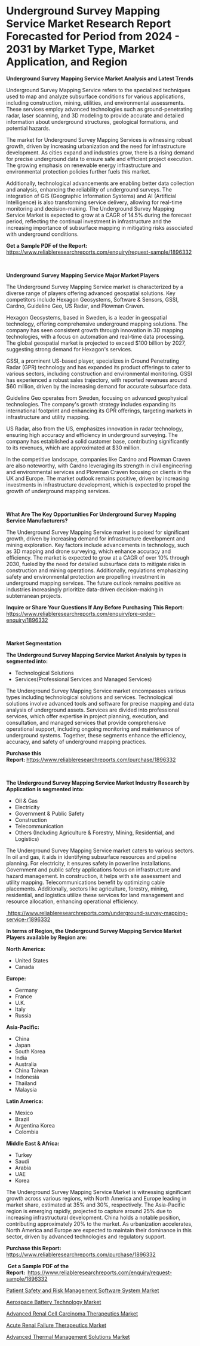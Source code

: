 <p><h1>Underground Survey Mapping Service Market Research Report Forecasted for Period from 2024 -  2031 by Market Type, Market Application, and Region</h1></p><p><strong>Underground Survey Mapping Service Market Analysis and Latest Trends</strong></p>
<p><p>Underground Survey Mapping Service refers to the specialized techniques used to map and analyze subsurface conditions for various applications, including construction, mining, utilities, and environmental assessments. These services employ advanced technologies such as ground-penetrating radar, laser scanning, and 3D modeling to provide accurate and detailed information about underground structures, geological formations, and potential hazards.</p><p>The market for Underground Survey Mapping Services is witnessing robust growth, driven by increasing urbanization and the need for infrastructure development. As cities expand and industries grow, there is a rising demand for precise underground data to ensure safe and efficient project execution. The growing emphasis on renewable energy infrastructure and environmental protection policies further fuels this market.</p><p>Additionally, technological advancements are enabling better data collection and analysis, enhancing the reliability of underground surveys. The integration of GIS (Geographic Information Systems) and AI (Artificial Intelligence) is also transforming service delivery, allowing for real-time monitoring and decision-making. The Underground Survey Mapping Service Market is expected to grow at a CAGR of 14.5% during the forecast period, reflecting the continual investment in infrastructure and the increasing importance of subsurface mapping in mitigating risks associated with underground conditions.</p></p>
<p><strong>Get a Sample PDF of the Report:&nbsp;</strong> <a href="https://www.reliableresearchreports.com/enquiry/request-sample/1896332?utm_campaign=1588&utm_medium=2&utm_source=Github&utm_content=ia&utm_term=24102024&utm_id=underground-survey-mapping-service">https://www.reliableresearchreports.com/enquiry/request-sample/1896332</a></p>
<p>&nbsp;</p>
<p><strong>Underground Survey Mapping Service Major Market Players</strong></p>
<p><p>The Underground Survey Mapping Service market is characterized by a diverse range of players offering advanced geospatial solutions. Key competitors include Hexagon Geosystems, Software & Sensors, GSSI, Cardno, Guideline Geo, US Radar, and Plowman Craven.</p><p>Hexagon Geosystems, based in Sweden, is a leader in geospatial technology, offering comprehensive underground mapping solutions. The company has seen consistent growth through innovation in 3D mapping technologies, with a focus on automation and real-time data processing. The global geospatial market is projected to exceed $100 billion by 2027, suggesting strong demand for Hexagon's services.</p><p>GSSI, a prominent US-based player, specializes in Ground Penetrating Radar (GPR) technology and has expanded its product offerings to cater to various sectors, including construction and environmental monitoring. GSSI has experienced a robust sales trajectory, with reported revenues around $60 million, driven by the increasing demand for accurate subsurface data.</p><p>Guideline Geo operates from Sweden, focusing on advanced geophysical technologies. The company's growth strategy includes expanding its international footprint and enhancing its GPR offerings, targeting markets in infrastructure and utility mapping.</p><p>US Radar, also from the US, emphasizes innovation in radar technology, ensuring high accuracy and efficiency in underground surveying. The company has established a solid customer base, contributing significantly to its revenues, which are approximated at $30 million.</p><p>In the competitive landscape, companies like Cardno and Plowman Craven are also noteworthy, with Cardno leveraging its strength in civil engineering and environmental services and Plowman Craven focusing on clients in the UK and Europe. The market outlook remains positive, driven by increasing investments in infrastructure development, which is expected to propel the growth of underground mapping services.</p></p>
<p>&nbsp;</p>
<p><strong>What Are The Key Opportunities For Underground Survey Mapping Service Manufacturers?</strong></p>
<p><p>The Underground Survey Mapping Service market is poised for significant growth, driven by increasing demand for infrastructure development and mining exploration. Key factors include advancements in technology, such as 3D mapping and drone surveying, which enhance accuracy and efficiency. The market is expected to grow at a CAGR of over 10% through 2030, fueled by the need for detailed subsurface data to mitigate risks in construction and mining operations. Additionally, regulations emphasizing safety and environmental protection are propelling investment in underground mapping services. The future outlook remains positive as industries increasingly prioritize data-driven decision-making in subterranean projects.</p></p>
<p><strong>Inquire or Share Your Questions If Any Before Purchasing This Report:</strong> <a href="https://www.reliableresearchreports.com/enquiry/pre-order-enquiry/1896332?utm_campaign=1588&utm_medium=2&utm_source=Github&utm_content=ia&utm_term=24102024&utm_id=underground-survey-mapping-service">https://www.reliableresearchreports.com/enquiry/pre-order-enquiry/1896332</a></p>
<p>&nbsp;</p>
<p><strong>Market Segmentation</strong></p>
<p><strong>The Underground Survey Mapping Service Market Analysis by types is segmented into:</strong></p>
<p><ul><li>Technological Solutions</li><li>Services(Professional Services and Managed Services)</li></ul></p>
<p><p>The Underground Survey Mapping Service market encompasses various types including technological solutions and services. Technological solutions involve advanced tools and software for precise mapping and data analysis of underground assets. Services are divided into professional services, which offer expertise in project planning, execution, and consultation, and managed services that provide comprehensive operational support, including ongoing monitoring and maintenance of underground systems. Together, these segments enhance the efficiency, accuracy, and safety of underground mapping practices.</p></p>
<p><strong>Purchase this Report:&nbsp;</strong><a href="https://www.reliableresearchreports.com/purchase/1896332?utm_campaign=1588&utm_medium=2&utm_source=Github&utm_content=ia&utm_term=24102024&utm_id=underground-survey-mapping-service">https://www.reliableresearchreports.com/purchase/1896332</a></p>
<p>&nbsp;</p>
<p><strong>The Underground Survey Mapping Service Market Industry Research by Application is segmented into:</strong></p>
<p><ul><li>Oil & Gas</li><li>Electricity</li><li>Government & Public Safety</li><li>Construction</li><li>Telecommunication</li><li>Others (Including Agriculture & Forestry, Mining, Residential, and Logistics)</li></ul></p>
<p><p>The Underground Survey Mapping Service market caters to various sectors. In oil and gas, it aids in identifying subsurface resources and pipeline planning. For electricity, it ensures safety in powerline installations. Government and public safety applications focus on infrastructure and hazard management. In construction, it helps with site assessment and utility mapping. Telecommunications benefit by optimizing cable placements. Additionally, sectors like agriculture, forestry, mining, residential, and logistics utilize these services for land management and resource allocation, enhancing operational efficiency.</p></p>
<p><a href="https://www.reliableresearchreports.com/underground-survey-mapping-service-r1896332?utm_campaign=1588&utm_medium=2&utm_source=Github&utm_content=ia&utm_term=24102024&utm_id=underground-survey-mapping-service">&nbsp;https://www.reliableresearchreports.com/underground-survey-mapping-service-r1896332</a></p>
<p><strong>In terms of Region, the Underground Survey Mapping Service Market Players available by Region are:</strong></p>
<p>
    <p> <strong> North America: </strong>
        <ul>
            <li>United States</li>
            <li>Canada</li>
        </ul>
        </p> 
    <p> <strong> Europe: </strong>
        <ul>
            <li>Germany</li>
            <li>France</li>
            <li>U.K.</li>
            <li>Italy</li>
            <li>Russia</li>
        </ul>
        </p> 
    <p> <strong> Asia-Pacific: </strong>
        <ul>
            <li>China</li>
            <li>Japan</li>
            <li>South Korea</li>
            <li>India</li>
            <li>Australia</li>
            <li>China Taiwan</li>
            <li>Indonesia</li>
            <li>Thailand</li>
            <li>Malaysia</li>
        </ul>
        </p> 
    <p> <strong> Latin America: </strong>
        <ul>
            <li>Mexico</li>
            <li>Brazil</li>
            <li>Argentina Korea</li>
            <li>Colombia</li>
        </ul>
        </p> 
    <p> <strong> Middle East & Africa: </strong>
        <ul>
            <li>Turkey</li>
            <li>Saudi</li>
            <li>Arabia</li>
            <li>UAE</li>
            <li>Korea</li>
        </ul>
    </p>
    </p>
<p><p>The Underground Survey Mapping Service Market is witnessing significant growth across various regions, with North America and Europe leading in market share, estimated at 35% and 30%, respectively. The Asia-Pacific region is emerging rapidly, projected to capture around 25% due to increasing infrastructural development. China holds a notable position, contributing approximately 20% to the market. As urbanization accelerates, North America and Europe are expected to maintain their dominance in this sector, driven by advanced technologies and regulatory support.</p></p>
<p><strong>Purchase this Report: </strong><a href="https://www.reliableresearchreports.com/purchase/1896332?utm_campaign=1588&utm_medium=2&utm_source=Github&utm_content=ia&utm_term=24102024&utm_id=underground-survey-mapping-service">https://www.reliableresearchreports.com/purchase/1896332</a></p>
<p>&nbsp;<strong>Get a Sample PDF of the Report:&nbsp;&nbsp;</strong><a href="https://www.reliableresearchreports.com/enquiry/request-sample/1896332?utm_campaign=1588&utm_medium=2&utm_source=Github&utm_content=ia&utm_term=24102024&utm_id=underground-survey-mapping-service">https://www.reliableresearchreports.com/enquiry/request-sample/1896332</a></p>
<p><strong></strong></p>
<p><p><a href="https://github.com/mauripalmi/Market-Research-Report-List-5/blob/main/patient-safety-and-risk-management-software-system-market.md?utm_campaign=1588&utm_medium=2&utm_source=Github&utm_content=ia&utm_term=24102024&utm_id=underground-survey-mapping-service">Patient Safety and Risk Management Software System Market</a></p><p><a href="https://www.linkedin.com/pulse/emerging-technologies-reshaping-aerospace-battery-technology-m6k3e?utm_campaign=1588&utm_medium=2&utm_source=Github&utm_content=ia&utm_term=24102024&utm_id=underground-survey-mapping-service">Aerospace Battery Technology Market</a></p><p><a href="https://www.linkedin.com/pulse/advanced-renal-cell-carcinoma-therapeutics-market-navigating-qxw2e?utm_campaign=1588&utm_medium=2&utm_source=Github&utm_content=ia&utm_term=24102024&utm_id=underground-survey-mapping-service">Advanced Renal Cell Carcinoma Therapeutics Market</a></p><p><a href="https://www.linkedin.com/pulse/acute-renal-failure-therapeutics-market-navigating-challenges-vqz1e?utm_campaign=1588&utm_medium=2&utm_source=Github&utm_content=ia&utm_term=24102024&utm_id=underground-survey-mapping-service">Acute Renal Failure Therapeutics Market</a></p><p><a href="https://www.linkedin.com/pulse/advanced-thermal-management-solutions-market-penetration-szhwe?utm_campaign=1588&utm_medium=2&utm_source=Github&utm_content=ia&utm_term=24102024&utm_id=underground-survey-mapping-service">Advanced Thermal Management Solutions Market</a></p></p>